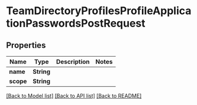 # TeamDirectoryProfilesProfileApplicationPasswordsPostRequest

## Properties

Name | Type | Description | Notes
------------ | ------------- | ------------- | -------------
**name** | **String** |  | 
**scope** | **String** |  | 

[[Back to Model list]](../README.md#documentation-for-models) [[Back to API list]](../README.md#documentation-for-api-endpoints) [[Back to README]](../README.md)


